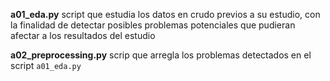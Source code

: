 **a01_eda.py**
script que estudia los datos en crudo previos a su estudio, con la finalidad de detectar posibles problemas potenciales que pudieran afectar a los resultados del estudio

**a02_preprocessing.py**
scrip que arregla los problemas detectados en el script ```a01_eda.py```
